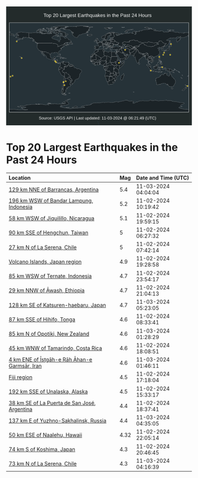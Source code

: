 ![Map](./map.png)

# Top 20 Largest Earthquakes in the Past 24 Hours

| Location | Mag | Date and Time (UTC) |
|:---|:---|:---|
| [129 km NNE of Barrancas, Argentina](https://earthquake.usgs.gov/earthquakes/eventpage/us7000npn0) | 5.4 | 11-03-2024 04:04:04 |
| [196 km WSW of Bandar Lampung, Indonesia](https://earthquake.usgs.gov/earthquakes/eventpage/us7000npiy) | 5.2 | 11-02-2024 10:19:42 |
| [58 km WSW of Jiquilillo, Nicaragua](https://earthquake.usgs.gov/earthquakes/eventpage/us7000npl2) | 5.1 | 11-02-2024 19:59:15 |
| [90 km SSE of Hengchun, Taiwan](https://earthquake.usgs.gov/earthquakes/eventpage/us7000nphz) | 5 | 11-02-2024 06:27:32 |
| [27 km N of La Serena, Chile](https://earthquake.usgs.gov/earthquakes/eventpage/us7000npid) | 5 | 11-02-2024 07:42:14 |
| [Volcano Islands, Japan region](https://earthquake.usgs.gov/earthquakes/eventpage/us7000npky) | 4.9 | 11-02-2024 19:28:58 |
| [85 km WSW of Ternate, Indonesia](https://earthquake.usgs.gov/earthquakes/eventpage/us7000nply) | 4.7 | 11-02-2024 23:54:17 |
| [29 km NNW of Āwash, Ethiopia](https://earthquake.usgs.gov/earthquakes/eventpage/us7000npla) | 4.7 | 11-02-2024 21:04:13 |
| [128 km SE of Katsuren-haebaru, Japan](https://earthquake.usgs.gov/earthquakes/eventpage/us7000npng) | 4.7 | 11-03-2024 05:23:05 |
| [87 km SSE of Hihifo, Tonga](https://earthquake.usgs.gov/earthquakes/eventpage/us7000npij) | 4.6 | 11-02-2024 08:33:41 |
| [85 km N of Opotiki, New Zealand](https://earthquake.usgs.gov/earthquakes/eventpage/us7000npmb) | 4.6 | 11-03-2024 01:28:29 |
| [45 km WNW of Tamarindo, Costa Rica](https://earthquake.usgs.gov/earthquakes/eventpage/us7000npkh) | 4.6 | 11-02-2024 18:08:51 |
| [4 km ENE of Īstgāh-e Rāh Āhan-e Garmsār, Iran](https://earthquake.usgs.gov/earthquakes/eventpage/us7000npmi) | 4.6 | 11-03-2024 01:46:11 |
| [Fiji region](https://earthquake.usgs.gov/earthquakes/eventpage/us7000npkd) | 4.5 | 11-02-2024 17:18:04 |
| [192 km SSE of Unalaska, Alaska](https://earthquake.usgs.gov/earthquakes/eventpage/us7000npjx) | 4.5 | 11-02-2024 15:33:17 |
| [38 km SE of La Puerta de San José, Argentina](https://earthquake.usgs.gov/earthquakes/eventpage/us7000npkq) | 4.4 | 11-02-2024 18:37:41 |
| [137 km E of Yuzhno-Sakhalinsk, Russia](https://earthquake.usgs.gov/earthquakes/eventpage/us7000npn8) | 4.4 | 11-03-2024 04:35:05 |
| [50 km ESE of Naalehu, Hawaii](https://earthquake.usgs.gov/earthquakes/eventpage/hv74520627) | 4.32 | 11-02-2024 22:05:14 |
| [74 km S of Koshima, Japan](https://earthquake.usgs.gov/earthquakes/eventpage/us7000npl9) | 4.3 | 11-02-2024 20:46:45 |
| [73 km N of La Serena, Chile](https://earthquake.usgs.gov/earthquakes/eventpage/us7000npn2) | 4.3 | 11-03-2024 04:16:39 |
